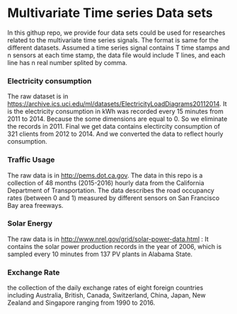 # Multivariate Time series Data sets

In this githup repo, we provide four data sets could be used for researches related to the multivariate time series signals. The format is same for the different datasets. Assumed a time series signal contains T time stamps and n sensors at each time stamp, the data file would include T lines, and each line has n real number splited by comma.  
### Electricity consumption

The raw dataset is in https://archive.ics.uci.edu/ml/datasets/ElectricityLoadDiagrams20112014. It is the electricity consumption in kWh was recorded every 15 minutes from 2011 to 2014. Because the some dimensions are equal to 0. So we eliminate the records in 2011. Final we get data contains electircity consumption of 321 clients from 2012 to 2014. And we converted the data to reflect hourly consumption.

### Traffic Usage

The raw data is in http://pems.dot.ca.gov. The data in this repo is a collection of 48 months (2015-2016) hourly data from the California Department of Transportation. The data describes the road occupancy rates (between 0 and 1) measured by different sensors on San Francisco Bay area freeways.

### Solar Energy

The raw data is in http://www.nrel.gov/grid/solar-power-data.html : It contains the solar power production records in the year of 2006, which is sampled every 10 minutes from 137 PV plants in Alabama State. 

### Exchange Rate

the collection of the daily exchange rates of eight foreign countries including Australia, British, Canada, Switzerland, China, Japan, New Zealand and Singapore ranging from 1990 to 2016.
